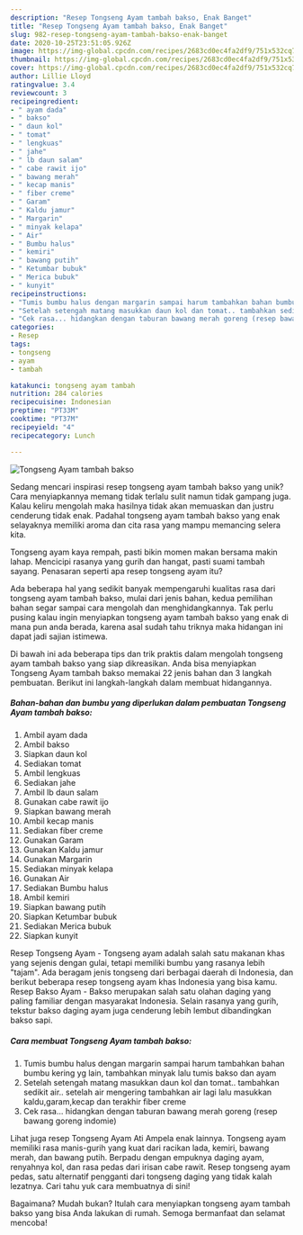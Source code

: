 ```yaml
---
description: "Resep Tongseng Ayam tambah bakso, Enak Banget"
title: "Resep Tongseng Ayam tambah bakso, Enak Banget"
slug: 982-resep-tongseng-ayam-tambah-bakso-enak-banget
date: 2020-10-25T23:51:05.926Z
image: https://img-global.cpcdn.com/recipes/2683cd0ec4fa2df9/751x532cq70/tongseng-ayam-tambah-bakso-foto-resep-utama.jpg
thumbnail: https://img-global.cpcdn.com/recipes/2683cd0ec4fa2df9/751x532cq70/tongseng-ayam-tambah-bakso-foto-resep-utama.jpg
cover: https://img-global.cpcdn.com/recipes/2683cd0ec4fa2df9/751x532cq70/tongseng-ayam-tambah-bakso-foto-resep-utama.jpg
author: Lillie Lloyd
ratingvalue: 3.4
reviewcount: 3
recipeingredient:
- " ayam dada"
- " bakso"
- " daun kol"
- " tomat"
- " lengkuas"
- " jahe"
- " lb daun salam"
- " cabe rawit ijo"
- " bawang merah"
- " kecap manis"
- " fiber creme"
- " Garam"
- " Kaldu jamur"
- " Margarin"
- " minyak kelapa"
- " Air"
- " Bumbu halus"
- " kemiri"
- " bawang putih"
- " Ketumbar bubuk"
- " Merica bubuk"
- " kunyit"
recipeinstructions:
- "Tumis bumbu halus dengan margarin sampai harum tambahkan bahan bumbu kering yg lain, tambahkan minyak lalu tumis bakso dan ayam"
- "Setelah setengah matang masukkan daun kol dan tomat.. tambahkan sedikit air.. setelah air mengering tambahkan air lagi lalu masukkan kaldu,garam,kecap dan terakhir fiber creme"
- "Cek rasa... hidangkan dengan taburan bawang merah goreng (resep bawang goreng indomie)"
categories:
- Resep
tags:
- tongseng
- ayam
- tambah

katakunci: tongseng ayam tambah 
nutrition: 284 calories
recipecuisine: Indonesian
preptime: "PT33M"
cooktime: "PT37M"
recipeyield: "4"
recipecategory: Lunch

---
```



![Tongseng Ayam tambah bakso](https://img-global.cpcdn.com/recipes/2683cd0ec4fa2df9/751x532cq70/tongseng-ayam-tambah-bakso-foto-resep-utama.jpg)

Sedang mencari inspirasi resep tongseng ayam tambah bakso yang unik? Cara menyiapkannya memang tidak terlalu sulit namun tidak gampang juga. Kalau keliru mengolah maka hasilnya tidak akan memuaskan dan justru cenderung tidak enak. Padahal tongseng ayam tambah bakso yang enak selayaknya memiliki aroma dan cita rasa yang mampu memancing selera kita.

Tongseng ayam kaya rempah, pasti bikin momen makan bersama makin lahap. Mencicipi rasanya yang gurih dan hangat, pasti suami tambah sayang. Penasaran seperti apa resep tongseng ayam itu?

Ada beberapa hal yang sedikit banyak mempengaruhi kualitas rasa dari tongseng ayam tambah bakso, mulai dari jenis bahan, kedua pemilihan bahan segar sampai cara mengolah dan menghidangkannya. Tak perlu pusing kalau ingin menyiapkan tongseng ayam tambah bakso yang enak di mana pun anda berada, karena asal sudah tahu triknya maka hidangan ini dapat jadi sajian istimewa.


Di bawah ini ada beberapa tips dan trik praktis dalam mengolah tongseng ayam tambah bakso yang siap dikreasikan. Anda bisa menyiapkan Tongseng Ayam tambah bakso memakai 22 jenis bahan dan 3 langkah pembuatan. Berikut ini langkah-langkah dalam membuat hidangannya.

<!--inarticleads1-->

##### Bahan-bahan dan bumbu yang diperlukan dalam pembuatan Tongseng Ayam tambah bakso:

1. Ambil  ayam dada
1. Ambil  bakso
1. Siapkan  daun kol
1. Sediakan  tomat
1. Ambil  lengkuas
1. Sediakan  jahe
1. Ambil  lb daun salam
1. Gunakan  cabe rawit ijo
1. Siapkan  bawang merah
1. Ambil  kecap manis
1. Sediakan  fiber creme
1. Gunakan  Garam
1. Gunakan  Kaldu jamur
1. Gunakan  Margarin
1. Sediakan  minyak kelapa
1. Gunakan  Air
1. Sediakan  Bumbu halus
1. Ambil  kemiri
1. Siapkan  bawang putih
1. Siapkan  Ketumbar bubuk
1. Sediakan  Merica bubuk
1. Siapkan  kunyit


Resep Tongseng Ayam - Tongseng ayam adalah salah satu makanan khas yang sejenis dengan gulai, tetapi memiliki bumbu yang rasanya lebih &#34;tajam&#34;. Ada beragam jenis tongseng dari berbagai daerah di Indonesia, dan berikut beberapa resep tongseng ayam khas Indonesia yang bisa kamu. Resep Bakso Ayam - Bakso merupakan salah satu olahan daging yang paling familiar dengan masyarakat Indonesia. Selain rasanya yang gurih, tekstur bakso daging ayam juga cenderung lebih lembut dibandingkan bakso sapi. 

<!--inarticleads2-->

##### Cara membuat Tongseng Ayam tambah bakso:

1. Tumis bumbu halus dengan margarin sampai harum tambahkan bahan bumbu kering yg lain, tambahkan minyak lalu tumis bakso dan ayam
1. Setelah setengah matang masukkan daun kol dan tomat.. tambahkan sedikit air.. setelah air mengering tambahkan air lagi lalu masukkan kaldu,garam,kecap dan terakhir fiber creme
1. Cek rasa... hidangkan dengan taburan bawang merah goreng (resep bawang goreng indomie)


Lihat juga resep Tongseng Ayam Ati Ampela enak lainnya. Tongseng ayam memiliki rasa manis-gurih yang kuat dari racikan lada, kemiri, bawang merah, dan bawang putih. Berpadu dengan empuknya daging ayam, renyahnya kol, dan rasa pedas dari irisan cabe rawit. Resep tongseng ayam pedas, satu alternatif pengganti dari tongseng daging yang tidak kalah lezatnya. Cari tahu yuk cara membuatnya di sini! 

Bagaimana? Mudah bukan? Itulah cara menyiapkan tongseng ayam tambah bakso yang bisa Anda lakukan di rumah. Semoga bermanfaat dan selamat mencoba!
